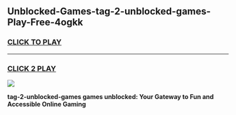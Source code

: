 
## Unblocked-Games-tag-2-unblocked-games-Play-Free-4ogkk
<h3>
<a href="https://premium76.site?title=tag-2-unblocked-games&ref=10A">CLICK TO PLAY</a></h3>
<hr>

<h3>
<a href="https://premium76.site?title=tag-2-unblocked-games&ref=10A">CLICK 2 PLAY</a>
  
</h3>

<a href="https://premium76.site?title=tag-2-unblocked-games&ref=10A"><img src="https://clearcache.store/games.png"></a>


**tag-2-unblocked-games games unblocked: Your Gateway to Fun and Accessible Online Gaming**
